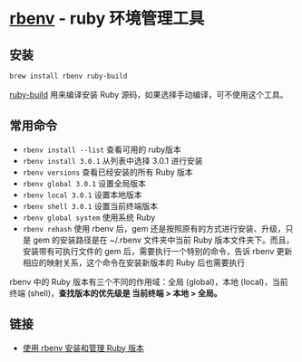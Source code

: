 # [rbenv](https://github.com/rbenv/rbenv) - ruby 环境管理工具

## 安装

``` sh
brew install rbenv ruby-build
```

[ruby-build](https://github.com/sstephenson/rbenv) 用来编译安装 Ruby 源码，如果选择手动编译，可不使用这个工具。

## 常用命令

- `rbenv install --list` 查看可用的 ruby版本
- `rbenv install 3.0.1` 从列表中选择 3.0.1 进行安装
- `rbenv versions` 查看已经安装的所有 Ruby 版本
- `rbenv global 3.0.1` 设置全局版本
- `rbenv local 3.0.1` 设置本地版本
- `rbenv shell 3.0.1` 设置当前终端版本
- `rbenv global system` 使用系统 Ruby
- `rbenv rehash` 使用 rbenv 后，gem 还是按照原有的方式进行安装、升级，只是 gem 的安装路径是在 ~/.rbenv 文件夹中当前 Ruby 版本文件夹下。而且，安装带有可执行文件的 gem 后，需要执行一个特别的命令，告诉 rbenv 更新相应的映射关系，这个命令在安装新版本的 Ruby 后也需要执行

rbenv 中的 Ruby 版本有三个不同的作用域：全局 (global)，本地 (local)，当前终端 (shell)，**查找版本的优先级是 当前终端 > 本地 > 全局。**

## 链接

- [使用 rbenv 安装和管理 Ruby 版本](https://gist.github.com/sandyxu/8aceec7e436a6ab9621f)

